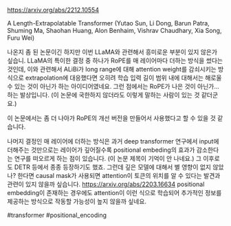 https://arxiv.org/abs/2212.10554

A Length-Extrapolatable Transformer (Yutao Sun, Li Dong, Barun Patra, Shuming Ma, Shaohan Huang, Alon Benhaim, Vishrav Chaudhary, Xia Song, Furu Wei)

나온지 좀 된 논문이긴 하지만 이번 LLaMA와 관련해서 흥미로운 부분이 있지 않은가 싶습니. LLaMA의 특이한 결정 중 하나가 RoPE를 매 레이어마다 더하는 방식을 썼다는 것인데, 이와 관련해서 ALiBi가 long range에 대해 attention weight를 감쇠시키는 방식으로 extrapolation에 대응했다면 오히려 학습 입력 길이 범위 내에 대해서는 해로울 수 있는 것이 아닌가 하는 아이디어였네요. 그런 점에서는 RoPE가 나은 것이 아닌가...하는 발상입니다. (이 논문에 국한하지 않더라도 이렇게 말하는 사람이 있는 것 같더군요.)

이 논문에서는 좀 더 나아가 RoPE의 개선 버전을 만들어서 사용했다고 할 수 있을 것 같습니다.

나머지 결정인 매 레이어에 더하는 방식은 과거 deep transformer 연구에서 input에 더해주는 것만으로는 레이어가 깊어질수록 positional embeding의 효과가 감소한다는 연구를 떠오르게 하는 점이 있습니다. (이 논문 제목이 기억이 안 나네요.) 그 이후로도 DETR 등에서 종종 등장하기도 했죠. 그런데 깊은 모델에 대해서 별 영향이 없지 않았나? 한다면 causal mask가 사용되면 attention이 토큰의 위치를 알 수 있다는 발견과 관련이 있지 않을까 싶습니다. https://arxiv.org/abs/2203.16634 positional embedding이 존재하는 경우에도 attention이 이런 식으로 학습되어 추가적인 정보를 제공하는 방식으로 작동할 가능성이 높지 않을까 싶네요.

#transformer #positional_encoding 